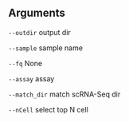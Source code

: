 

## Arguments
`--outdir` output dir

`--sample` sample name

`--fq` None

`--assay` assay

`--match_dir` match scRNA-Seq dir

`--nCell` select top N cell

